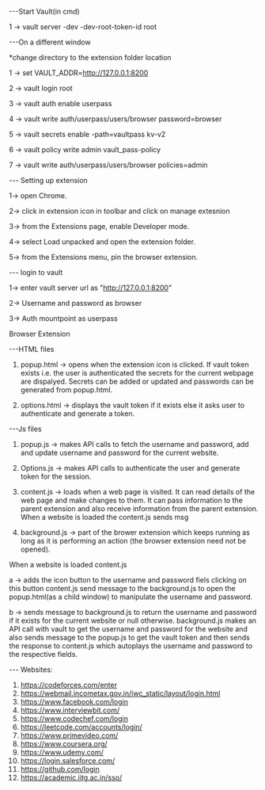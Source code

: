 ---Start Vault(in cmd)

1 -> vault server -dev -dev-root-token-id root

---On a different window

*change directory to the extension folder location 

1 -> set VAULT_ADDR=http://127.0.0.1:8200

2 -> vault login root

3 -> vault auth enable userpass

4 -> vault write auth/userpass/users/browser password=browser

5 -> vault secrets enable -path=vaultpass kv-v2

6 -> vault policy write admin vault_pass-policy

7 -> vault write auth/userpass/users/browser policies=admin

--- Setting up extension

1-> open Chrome.

2-> click in extension icon in toolbar and click on manage extesnion

3-> from the Extensions page, enable Developer mode.

4-> select Load unpacked and open the extension folder.

5-> from the Extensions menu, pin the browser extension.

--- login to vault

1-> enter vault server url as "http://127.0.0.1:8200"

2-> Username and password as browser

3-> Auth mountpoint as userpass

Browser Extension

---HTML files

1. popup.html -> opens when the extension icon is clicked.
If vault token exists i.e. the user is authenticated the secrets for the current webpage are dispalyed.
Secrets can be added or updated and passwords can be generated from popup.html.

2. options.html -> displays the vault token if it exists else it asks user to authenticate and generate a token.

---Js files

1. popup.js -> makes API calls to fetch the username and password, add and update username and password for the current website.

2. Options.js -> makes API calls to authenticate the user and generate token for the session.
   
3. content.js -> loads when a web page is visited. It can read details of the web page and make changes to them. It can pass information to the parent extension and also receive information from the parent extension. When a website is loaded the content.js sends msg 

4. background.js -> part of the brower extension which keeps running as long as it is performing an action (the browser extension need not be opened).
 
When a website is loaded content.js 

a -> adds the icon button to the username and password fiels
clicking on this button content.js send message to the background.js to open the popup.html(as a child window) to manipulate the username and password.

b -> sends message to background.js to return the username and password if it exists for the current website or null otherwise. background.js makes an API call with vault to get the username and password for the website and also sends message to the popup.js to get the vault token and then sends the response to content.js which autoplays the username and password to the respective fields. 

--- Websites:
1. https://codeforces.com/enter
2. https://webmail.incometax.gov.in/iwc_static/layout/login.html
3. https://www.facebook.com/login
4. https://www.interviewbit.com/
5. https://www.codechef.com/login
6. https://leetcode.com/accounts/login/
7. https://www.primevideo.com/
8. https://www.coursera.org/
9. https://www.udemy.com/
10. https://login.salesforce.com/
11. https://github.com/login
12. https://academic.iitg.ac.in/sso/


